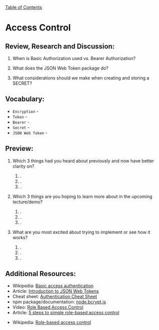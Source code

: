 [Table of Contents](README.md)

# Access Control

## Review, Research and Discussion:

1. When is Basic Authorization used vs. Bearer Authorization?

2. What does the JSON Web Token package do?

3. What considerations should we make when creating and storing a SECRET?

## Vocabulary:

* `Encryption` -  
* `Token` - 
* `Bearer` - 
* `Secret` -
* `JSON Web Token` - 

## Preview: 

1. Which 3 things had you heard about previously and now have better clarity on?

    1. .
    2. .
    3. .

2. Which 3 things are you hoping to learn more about in the upcoming lecture/demo?

    1. .
    2. .
    3. .

3. What are you most excited about trying to implement or see how it works?

    1. .
    2. .
    3. .

## Additional Resources:

* Wikipedia: [Basic access authentication](https://en.wikipedia.org/wiki/Basic_access_authentication)
* Article: [Introduction to JSON Web Tokens](https://jwt.io/introduction/)
* Cheat sheet: [Authentication Cheat Sheet](https://cheatsheetseries.owasp.org/cheatsheets/Authentication_Cheat_Sheet.html)
* npm package/documentation: [node.bcrypt.js](https://www.npmjs.com/package/bcrypt)
* Video: [Role Based Access Control](https://www.youtube.com/watch?v=C4NP8Eon3cA)
* Article: [5 steps to simple role-based access control](https://www.csoonline.com/article/3060780/5-steps-to-simple-role-based-access-control.html)
- Wikipedia: [Role-based access control](https://en.wikipedia.org/wiki/Role-based_access_control)